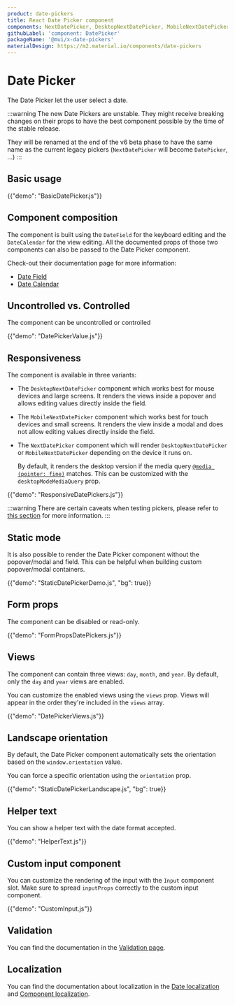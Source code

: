 ```yaml
---
product: date-pickers
title: React Date Picker component
components: NextDatePicker, DesktopNextDatePicker, MobileNextDatePicker, StaticNextDatePicker
githubLabel: 'component: DatePicker'
packageName: '@mui/x-date-pickers'
materialDesign: https://m2.material.io/components/date-pickers
---
```


# Date Picker

<p class="description">The Date Picker let the user select a date.</p>

:::warning
The new Date Pickers are unstable.
They might receive breaking changes on their props to have the best component possible by the time of the stable release.

They will be renamed at the end of the v6 beta phase to have the same name as the current legacy pickers
(`NextDatePicker` will become `DatePicker`, ...)
:::

## Basic usage

{{"demo": "BasicDatePicker.js"}}

## Component composition

The component is built using the `DateField` for the keyboard editing and the `DateCalendar` for the view editing.
All the documented props of those two components can also be passed to the Date Picker component.

Check-out their documentation page for more information:

- [Date Field](/x/react-date-pickers/date-field/)
- [Date Calendar](/x/react-date-pickers/date-calendar/)

## Uncontrolled vs. Controlled

The component can be uncontrolled or controlled

{{"demo": "DatePickerValue.js"}}

## Responsiveness

The component is available in three variants:

- The `DesktopNextDatePicker` component which works best for mouse devices and large screens.
  It renders the views inside a popover and allows editing values directly inside the field.

- The `MobileNextDatePicker` component which works best for touch devices and small screens.
  It renders the view inside a modal and does not allow editing values directly inside the field.

- The `NextDatePicker` component which will render `DesktopNextDatePicker` or `MobileNextDatePicker` depending on the device it runs on.

  By default, it renders the desktop version if the media query [`@media (pointer: fine)`](https://developer.mozilla.org/en-US/docs/Web/CSS/@media/pointer) matches.
  This can be customized with the `desktopModeMediaQuery` prop.

{{"demo": "ResponsiveDatePickers.js"}}

:::warning
There are certain caveats when testing pickers, please refer to [this section](/x/react-date-pickers/getting-started/#testing-caveats) for more information.
:::

## Static mode

It is also possible to render the Date Picker component without the popover/modal and field.
This can be helpful when building custom popover/modal containers.

{{"demo": "StaticDatePickerDemo.js", "bg": true}}

## Form props

The component can be disabled or read-only.

{{"demo": "FormPropsDatePickers.js"}}

## Views

The component can contain three views: `day`, `month`, and `year`.
By default, only the `day` and `year` views are enabled.

You can customize the enabled views using the `views` prop.
Views will appear in the order they're included in the `views` array.

{{"demo": "DatePickerViews.js"}}

## Landscape orientation

By default, the Date Picker component automatically sets the orientation based on the `window.orientation` value.

You can force a specific orientation using the `orientation` prop.

{{"demo": "StaticDatePickerLandscape.js", "bg": true}}

## Helper text

You can show a helper text with the date format accepted.

{{"demo": "HelperText.js"}}

## Custom input component

You can customize the rendering of the input with the `Input` component slot.
Make sure to spread `inputProps` correctly to the custom input component.

{{"demo": "CustomInput.js"}}

## Validation

You can find the documentation in the [Validation page](/x/react-date-pickers/validation/).

## Localization

You can find the documentation about localization in the [Date localization](/x/react-date-pickers/adapters-locale/) and [Component localization](/x/react-date-pickers/localization/).
